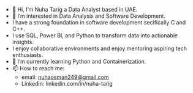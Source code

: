 - 👋 Hi, I’m Nuha Tarig a Data Analyst based in UAE.
- 👀 I’m interested in Data Analysis and Software Development.
- I have a strong foundation in software development secifically C and C++.
- I use SQL, Power BI, and Python to transform data into actionable insights.
- I enjoy collaborative environments and enjoy mentoring aspiring tech enthusiasts.
- 🌱 I’m currently learning Python and Containerization.
- 📫 How to reach me:
  - email: nuhaosman249@gmail.com
  - Linkedin: linkedin.com/in/nuha-tarig

